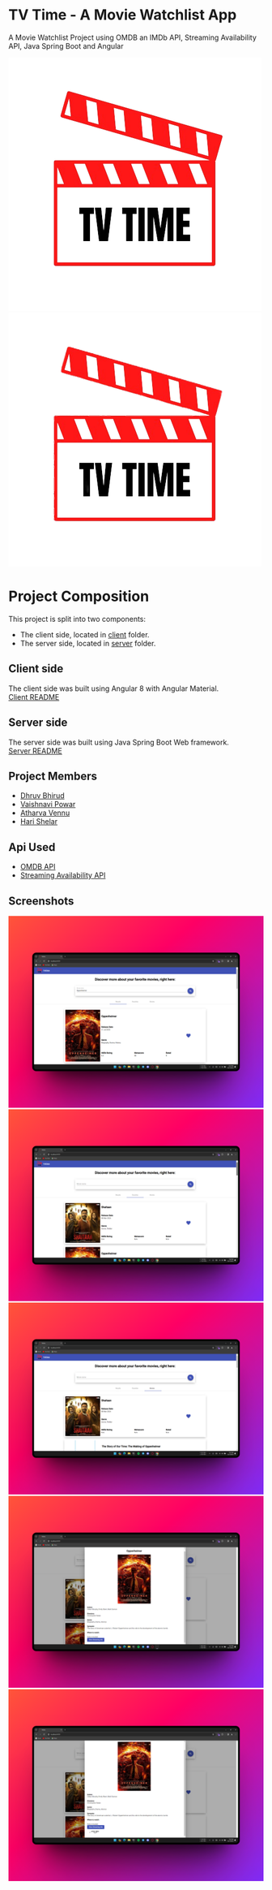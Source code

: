 # TV Time - A Movie Watchlist App
A Movie Watchlist Project using OMDB an IMDb API, Streaming Availability API, Java Spring Boot and Angular

![TV Time Logo Light](./client/src/assets/tvtime.png#gh-light-mode-only)
![TV Time Logo Dark](./client/src/assets/tvtime-dark.png#gh-dark-mode-only)
# Project Composition
This project is split into two components:

* The client side, located in [client](client) folder.
* The server side, located in [server](server) folder.

## Client side
The client side was built using Angular 8 with Angular Material.\
[Client README](./client/README.md)

## Server side
The server side was built using Java Spring Boot Web framework.\
[Server README](./server/README.md)

## Project Members
* [Dhruv Bhirud](https://github.com/DhruvBhirud)
* [Vaishnavi Powar](https://github.com/powar02vaishnavi)
* [Atharva Vennu](https://github.com/Phantam-gittech)
* [Hari Shelar](https://github.com/HariShelar)

## Api Used
* [OMDB API](http://www.omdbapi.com/)
* [Streaming Availability API](https://rapidapi.com/movie-of-the-night-movie-of-the-night-default/api/streaming-availability/)

## Screenshots
![Search Result](./assets/results.png)
![Favorite](./assets/favorite_list.png)
![History](./assets/search_history_list.png)
![Movie Modal](./assets/movie_modal.png)
![Movie Modal Where to Watch](./assets/movie_modal_whereToWatch.png)